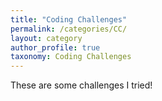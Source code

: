 ```yaml
---
title: "Coding Challenges"
permalink: /categories/CC/
layout: category
author_profile: true
taxonomy: Coding Challenges
---
```


These are some challenges I tried!